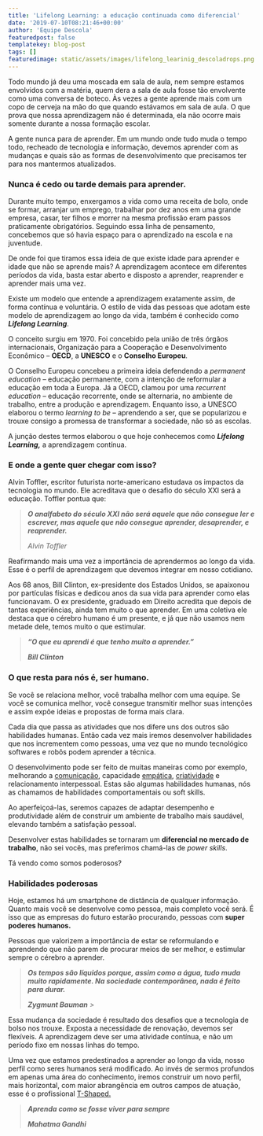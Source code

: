 ```yaml
---
title: 'Lifelong Learning: a educação continuada como diferencial'
date: '2019-07-10T08:21:46+00:00'
author: 'Equipe Descola'
featuredpost: false
templatekey: blog-post
tags: []
featuredimage: static/assets/images/lifelong_learinig_descoladrops.png
---
```


Todo mundo já deu uma moscada em sala de aula, nem sempre estamos envolvidos com a matéria, quem dera a sala de aula fosse tão envolvente como uma conversa de boteco. Às vezes a gente aprende mais com um copo de cerveja na mão do que quando estávamos em sala de aula. O que prova que nossa aprendizagem não é determinada, ela não ocorre mais somente durante a nossa formação escolar.

A gente nunca para de aprender. Em um mundo onde tudo muda o tempo todo, recheado de tecnologia e informação, devemos aprender com as mudanças e quais são as formas de desenvolvimento que precisamos ter para nos mantermos atualizados.

### **Nunca é cedo ou tarde demais para aprender.**

Durante muito tempo, enxergamos a vida como uma receita de bolo, onde se formar, arranjar um emprego, trabalhar por dez anos em uma grande empresa, casar, ter filhos e morrer na mesma profissão eram passos praticamente obrigatórios. Seguindo essa linha de pensamento, concebemos que só havia espaço para o aprendizado na escola e na juventude.

De onde foi que tiramos essa ideia de que existe idade para aprender e idade que não se aprende mais? A aprendizagem acontece em diferentes períodos da vida, basta estar aberto e disposto a aprender, reaprender e aprender mais uma vez.

Existe um modelo que entende a aprendizagem exatamente assim, de forma contínua e voluntária. O estilo de vida das pessoas que adotam este modelo de aprendizagem ao longo da vida, também é conhecido como **_Lifelong Learning_**.

O conceito surgiu em 1970. Foi concebido pela união de três órgãos internacionais, Organização para a Cooperação e Desenvolvimento Econômico – **OECD**, a **UNESCO** e o **Conselho Europeu**.

O Conselho Europeu concebeu a primeira ideia defendendo a _permanent education_ – educação permanente, com a intenção de reformular a educação em toda a Europa. Já a OECD, clamou por uma _recurrent education_ – educação recorrente, onde se alternaria, no ambiente de trabalho, entre a produção e aprendizagem. Enquanto isso, a UNESCO elaborou o termo _learning to be_ – aprendendo a ser, que se popularizou e trouxe consigo a promessa de transformar a sociedade, não só as escolas.

A junção destes termos elaborou o que hoje conhecemos como **_Lifelong Learning,_** a aprendizagem contínua.

### **E onde a gente quer chegar com isso?**

Alvin Toffler, escritor futurista norte-americano estudava os impactos da tecnologia no mundo. Ele acreditava que o desafio do século XXI será a educação. Toffler pontua que:

> **_O analfabeto do século XXI não será aquele que não consegue ler e escrever, mas aquele que não consegue aprender, desaprender, e reaprender._**
>
> <cite>Alvin Toffler</cite>

Reafirmando mais uma vez a importância de aprendermos ao longo da vida. Esse é o perfil de aprendizagem que devemos integrar em nosso cotidiano.

Aos 68 anos, Bill Clinton, ex-presidente dos Estados Unidos, se apaixonou por partículas físicas e dedicou anos da sua vida para aprender como elas funcionavam. O ex presidente, graduado em Direito acredita que depois de tantas experiências, ainda tem muito o que aprender. Em uma coletiva ele destaca que o cérebro humano é um presente, e já que não usamos nem metade dele, temos muito o que estimular.

> **_“O que eu aprendi é que tenho muito a aprender.”_**
>
> <cite>**_Bill Clinton_** </cite>

### **O que resta para nós é, ser humano.**

Se você se relaciona melhor, você trabalha melhor com uma equipe. Se você se comunica melhor, você consegue transmitir melhor suas intenções e assim expõe ideias e propostas de forma mais clara.

Cada dia que passa as atividades que nos difere uns dos outros são habilidades humanas. Então cada vez mais iremos desenvolver habilidades que nos incrementem como pessoas, uma vez que no mundo tecnológico softwares e robôs podem aprender a técnica.

O desenvolvimento pode ser feito de muitas maneiras como por exemplo, melhorando a [comunicação](https://descola.org/curso/comunicacao-nao-violenta), capacidade [empática](https://descola.org/curso/empatia), [criatividade](https://descola.org/curso/desbloqueio-criativo) e relacionamento interpessoal. Estas são algumas habilidades humanas, nós as chamamos de habilidades comportamentais ou soft skills.

Ao aperfeiçoá-las, seremos capazes de adaptar desempenho e produtividade além de construir um ambiente de trabalho mais saudável, elevando também a satisfação pessoal.

Desenvolver estas habilidades se tornaram um **diferencial no mercado de trabalho**, não sei vocês, mas preferimos chamá-las de _power skills_.

Tá vendo como somos poderosos?

### **Habilidades poderosas**

Hoje, estamos há um smartphone de distância de qualquer informação. Quanto mais você se desenvolve como pessoa, mais completo você será. É isso que as empresas do futuro estarão procurando, pessoas com **super poderes humanos.**

Pessoas que valorizem a importância de estar se reformulando e aprendendo que não parem de procurar meios de ser melhor, e estimular sempre o cérebro a aprender.

> **_Os tempos são líquidos porque, assim como a água, tudo muda muito rapidamente. Na sociedade contemporânea, nada é feito para durar._**
>
> <cite> **_Zygmunt Bauman_** > </cite>

Essa mudança da sociedade é resultado dos desafios que a tecnologia de bolso nos trouxe. Exposta a necessidade de renovação, devemos ser flexíveis. A aprendizagem deve ser uma atividade contínua, e não um período fixo em nossas linhas do tempo.

Uma vez que estamos predestinados a aprender ao longo da vida, nosso perfil como seres humanos será modificado. Ao invés de sermos profundos em apenas uma área do conhecimento, iremos construir um novo perfil, mais horizontal, com maior abrangência em outros campos de atuação, esse é o profissional [T-Shaped.](https://descola.org/drops/a-importancia-de-ser-um-profissional-multidisciplinar/)

> **_Aprenda como se fosse viver para sempre_**
>
> <cite>**_Mahatma Gandhi_** </cite>
